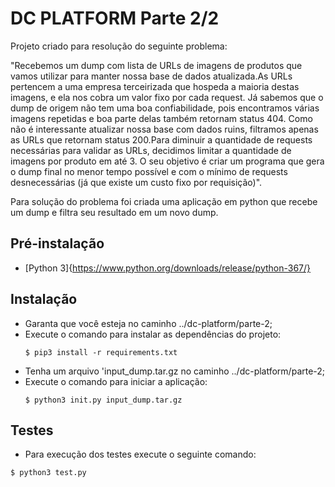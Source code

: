 # DC PLATFORM Parte 2/2

Projeto criado para resolução do seguinte problema:

"Recebemos um dump com lista de URLs de imagens de produtos que vamos utilizar para manter nossa base de dados atualizada.As URLs pertencem a uma empresa terceirizada que hospeda a maioria destas imagens, e ela nos cobra um valor fixo por cada request.
Já sabemos que o dump de origem não tem uma boa confiabilidade, pois encontramos várias imagens repetidas e boa parte delas também retornam status 404.
Como não é interessante atualizar nossa base com dados ruins, filtramos apenas as URLs que retornam status 200.Para diminuir a quantidade de requests necessárias para validar as URLs, decidimos limitar a quantidade de imagens por produto em até 3.
O seu objetivo é criar um programa que gera o dump final no menor tempo possível e com o mínimo de requests desnecessárias (já que existe um custo fixo por requisição)".

Para solução do problema foi criada uma aplicação em python que recebe um dump e filtra seu resultado em um novo dump.

## Pré-instalação

- [Python 3]{https://www.python.org/downloads/release/python-367/}

## Instalação

- Garanta que você esteja no caminho ../dc-platform/parte-2;
- Execute o comando para instalar as dependências do projeto:
  ```
  $ pip3 install -r requirements.txt
  ```
- Tenha um arquivo 'input_dump.tar.gz no caminho ../dc-platform/parte-2;
- Execute o comando para iniciar a aplicação:
  ```
  $ python3 init.py input_dump.tar.gz
  ```

## Testes

- Para execução dos testes execute o seguinte comando:
```
$ python3 test.py
```
